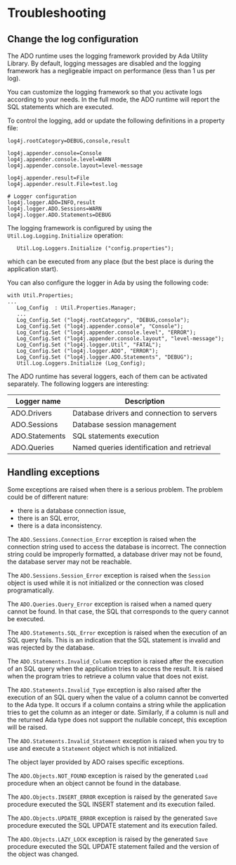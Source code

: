 # Troubleshooting

## Change the log configuration

The ADO runtime uses the logging framework provided by Ada Utility Library.
By default, logging messages are disabled and the logging framework has a
negligeable impact on performance (less than 1 us per log).

You can customize the logging framework so that you activate logs
according to your needs.  In the full mode, the ADO runtime will report
the SQL statements which are executed.

To control the logging, add or update the following definitions in a
property file:
```
log4j.rootCategory=DEBUG,console,result

log4j.appender.console=Console
log4j.appender.console.level=WARN
log4j.appender.console.layout=level-message

log4j.appender.result=File
log4j.appender.result.File=test.log

# Logger configuration
log4j.logger.ADO=INFO,result
log4j.logger.ADO.Sessions=WARN
log4j.logger.ADO.Statements=DEBUG
```

The logging framework is configured by using the `Util.Log.Logging.Initialize` operation:

```
   Util.Log.Loggers.Initialize ("config.properties");
```
which can be executed from any place (but the best place is during the application start).

You can also configure the logger in Ada by using the following code:

```
with Util.Properties;
...
   Log_Config  : Util.Properties.Manager;
   ...
   Log_Config.Set ("log4j.rootCategory", "DEBUG,console");
   Log_Config.Set ("log4j.appender.console", "Console");
   Log_Config.Set ("log4j.appender.console.level", "ERROR");
   Log_Config.Set ("log4j.appender.console.layout", "level-message");
   Log_Config.Set ("log4j.logger.Util", "FATAL");
   Log_Config.Set ("log4j.logger.ADO", "ERROR");
   Log_Config.Set ("log4j.logger.ADO.Statements", "DEBUG");
   Util.Log.Loggers.Initialize (Log_Config);                                    
```

The ADO runtime has several loggers, each of them can be activated separately.
The following loggers are interesting:

| Logger name    | Description                                |
| -------------- | ------------------------------------------ |
| ADO.Drivers    | Database drivers and connection to servers |
| ADO.Sessions   | Database session management                |
| ADO.Statements | SQL statements execution                   |
| ADO.Queries    | Named queries identification and retrieval |

## Handling exceptions

Some exceptions are raised when there is a serious problem.
The problem could be of different nature:

  * there is a database connection issue,
  * there is an SQL error,
  * there is a data inconsistency.

The `ADO.Sessions.Connection_Error` exception is raised when the connection string used
to access the database is incorrect.  The connection string could be improperly formatted,
a database driver may not be found, the database server may not be reachable.

The `ADO.Sessions.Session_Error` exception is raised when the `Session` object is used
while it is not initialized or the connection was closed programatically.

The `ADO.Queries.Query_Error` exception is raised when a named query cannot be found.
In that case, the SQL that corresponds to the query cannot be executed.

The `ADO.Statements.SQL_Error` exception is raised when the execution of an SQL query
fails. This is an indication that the SQL statement is invalid and was rejected by
the database.

The `ADO.Statements.Invalid_Column` exception is raised after the execution of an SQL
query when the application tries to access the result.  It is raised when the program
tries to retrieve a column value that does not exist.

The `ADO.Statements.Invalid_Type` exception is also raised after the execution of
an SQL query when the value of a column cannot be converted to the Ada type.
It occurs if a column contains a string while the application tries to get the
column as an integer or date.  Similarly, if a column is null and the returned
Ada type does not support the nullable concept, this exception will be raised.

The `ADO.Statements.Invalid_Statement` exception is raised when you try to use and
execute a `Statement` object which is not initialized.

The object layer provided by ADO raises specific exceptions.

The `ADO.Objects.NOT_FOUND` exception is raised by the generated `Load` procedure
when an object cannot be found in the database.

The `ADO.Objects.INSERT_ERROR` exception is raised by the generated `Save` procedure
executed the SQL INSERT statement and its execution failed.

The `ADO.Objects.UPDATE_ERROR` exception is raised by the generated `Save` procedure
executed the SQL UPDATE statement and its execution failed.

The `ADO.Objects.LAZY_LOCK` exception is raised by the generated `Save` procedure
executed the SQL UPDATE statement failed and the version of the object was changed.


